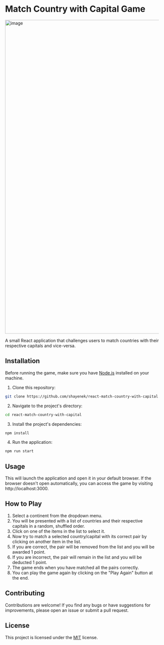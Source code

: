 # Match Country with Capital Game

<img width="1028" alt="image" src="https://github.com/shayenek/react-match-country-with-capital/assets/6333459/963facce-9034-4564-938b-df8d5ea814ce">


A small React application that challenges users to match countries with their respective capitals and vice-versa.

## Installation

Before running the game, make sure you have [Node.js](https://nodejs.org/) installed on your machine.

1. Clone this repository:

```bash
git clone https://github.com/shayenek/react-match-country-with-capital.git react-match-country-with-capital
```

2. Navigate to the project's directory:

```bash
cd react-match-country-with-capital
```

3. Install the project's dependencies:

```bash
npm install
```

4. Run the application:

```bash
npm run start
```

## Usage

This will launch the application and open it in your default browser. If the browser doesn't open automatically, you can access the game by visiting http://localhost:3000.

## How to Play

1. Select a continent from the dropdown menu.				
2. You will be presented with a list of countries and their respective capitals in a random, shuffled order.
3. Click on one of the items in the list to select it.
4. Now try to match a selected country/capital with its correct pair by clicking on another item in the list.
5. If you are correct, the pair will be removed from the list and you will be awarded 1 point.
6. If you are incorrect, the pair will remain in the list and you will be deducted 1 point.
7. The game ends when you have matched all the pairs correctly.
8. You can play the game again by clicking on the "Play Again" button at the end.

## Contributing

Contributions are welcome! If you find any bugs or have suggestions for improvements, please open an issue or submit a pull request.


## License

This project is licensed under the [MIT](https://choosealicense.com/licenses/mit/) license.
